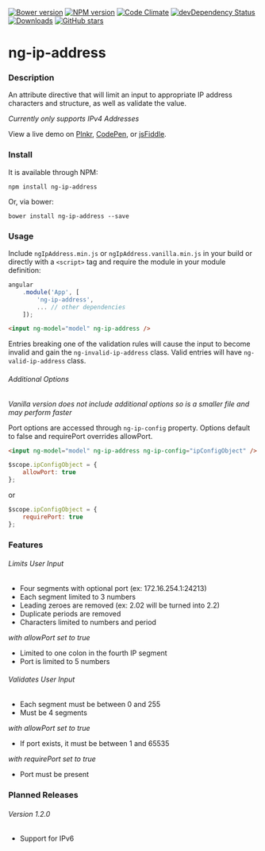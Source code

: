 [![Bower version][bower-image]][github-url]
[![NPM version][npm-image]][npm-url]
[![Code Climate][code-climate-image]][code-climate-url]
[![devDependency Status][david-image]][david-url]
[![Downloads][downloads-image]][npm-url]
[![GitHub stars][stars-image]][github-url]

# ng-ip-address

### Description

An attribute directive that will limit an input to appropriate IP address characters and structure, as well as validate
the value.

*Currently only supports IPv4 Addresses*

View a live demo on [Plnkr][plnkr-url], [CodePen][codepen-url], or [jsFiddle][jsfiddle-url].

### Install

It is available through NPM:

```text
npm install ng-ip-address
```

Or, via bower:

```text
bower install ng-ip-address --save
```

### Usage

Include `ngIpAddress.min.js` or `ngIpAddress.vanilla.min.js` in your build or directly with a `<script>` tag and require the module in your module definition:

```js
angular  
    .module('App', [  
        'ng-ip-address',
        ... // other dependencies  
    ]);
```

```html
<input ng-model="model" ng-ip-address />
```

Entries breaking one of the validation rules will cause the input to become invalid and gain the `ng-invalid-ip-address` class. Valid entries will have `ng-valid-ip-address` class.

###### Additional Options

*Vanilla version does not include additional options so is a smaller file and may perform faster*

Port options are accessed through `ng-ip-config` property. Options default to false and requirePort overrides allowPort.

```html
<input ng-model="model" ng-ip-address ng-ip-config="ipConfigObject" />
```

```js
$scope.ipConfigObject = {
    allowPort: true
};
```
or
```js
$scope.ipConfigObject = {
    requirePort: true
};
```

### Features

###### Limits User Input

* Four segments with optional port (ex: 172.16.254.1:24213)
* Each segment limited to 3 numbers
* Leading zeroes are removed (ex: 2.02 will be turned into 2.2)
* Duplicate periods are removed
* Characters limited to numbers and period

*with allowPort set to true*

* Limited to one colon in the fourth IP segment
* Port is limited to 5 numbers

###### Validates User Input

* Each segment must be between 0 and 255
* Must be 4 segments

*with allowPort set to true*

* If port exists, it must be between 1 and 65535

*with requirePort set to true*

* Port must be present

### Planned Releases

###### Version 1.2.0

* Support for IPv6

[bower-image]: https://img.shields.io/bower/v/ng-ip-address.svg
[stars-image]: https://img.shields.io/github/stars/CautemocSg/ng-ip-address.svg?style=social
[github-url]: https://github.com/CautemocSg/ng-ip-address/stargazers
[npm-image]: http://img.shields.io/npm/v/ng-ip-address.svg
[downloads-image]: http://img.shields.io/npm/dm/ng-ip-address.svg
[npm-url]: https://npmjs.org/package/ng-ip-address
[david-image]: https://david-dm.org/CautemocSg/ng-ip-address/dev-status.svg
[david-url]: https://david-dm.org/CautemocSg/ng-ip-address#info=devDependencies
[code-climate-image]: https://codeclimate.com/github/CautemocSg/ng-ip-address/badges/gpa.svg
[code-climate-url]: https://codeclimate.com/github/CautemocSg/ng-ip-address

[plnkr-url]: http://plnkr.co/edit/7n2muGs78kXqIx7MHB7E?p=preview
[codepen-url]: http://codepen.io/ScottGullen/pen/Wxrywm
[jsfiddle-url]: https://jsfiddle.net/CautemocSg/dcdrgnnh/
